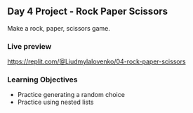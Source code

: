 ## Day 4 Project - Rock Paper Scissors

Make a rock, paper, scissors game. 

### Live preview
https://replit.com/@LiudmylaIovenko/04-rock-paper-scissors

### Learning Objectives
* Practice generating a random choice
* Practice using nested lists
